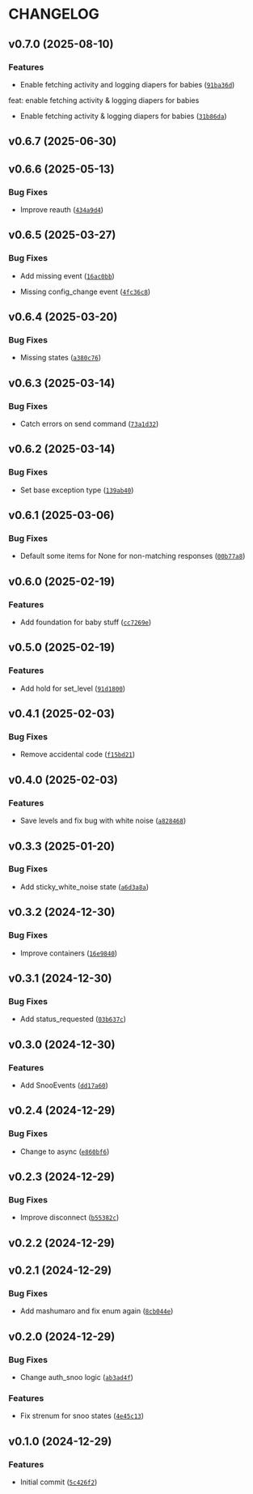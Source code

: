 # CHANGELOG


## v0.7.0 (2025-08-10)

### Features

- Enable fetching activity and logging diapers for babies
  ([`91ba36d`](https://github.com/Lash-L/python-snoo/commit/91ba36d3a56e01cdb56a1ba7b25015d9268b2ef2))

feat: enable fetching activity & logging diapers for babies

- Enable fetching activity & logging diapers for babies
  ([`31b86da`](https://github.com/Lash-L/python-snoo/commit/31b86da748ffeafb1e9ee5d365d5c8ecd8daae8d))


## v0.6.7 (2025-06-30)


## v0.6.6 (2025-05-13)

### Bug Fixes

- Improve reauth
  ([`434a9d4`](https://github.com/Lash-L/python-snoo/commit/434a9d401b36f9d4b288623f0cb879646ae78ee4))


## v0.6.5 (2025-03-27)

### Bug Fixes

- Add missing event
  ([`16ac0bb`](https://github.com/Lash-L/python-snoo/commit/16ac0bb5150ad06594a36957968bac7a6490e2a2))

- Missing config_change event
  ([`4fc36c8`](https://github.com/Lash-L/python-snoo/commit/4fc36c88232ffcf986699691caea1da20f0b304b))


## v0.6.4 (2025-03-20)

### Bug Fixes

- Missing states
  ([`a380c76`](https://github.com/Lash-L/python-snoo/commit/a380c76ee7b839158f67249fe39a2cd0a2bea860))


## v0.6.3 (2025-03-14)

### Bug Fixes

- Catch errors on send command
  ([`73a1d32`](https://github.com/Lash-L/python-snoo/commit/73a1d3289675ad56566b4edf74e2756dd3a88168))


## v0.6.2 (2025-03-14)

### Bug Fixes

- Set base exception type
  ([`139ab40`](https://github.com/Lash-L/python-snoo/commit/139ab401ee0e15dbbfe37455171e19d343a3b6f5))


## v0.6.1 (2025-03-06)

### Bug Fixes

- Default some items for None for non-matching responses
  ([`00b77a8`](https://github.com/Lash-L/python-snoo/commit/00b77a800fbefb72509775423c2349e45e1cfe8d))


## v0.6.0 (2025-02-19)

### Features

- Add foundation for baby stuff
  ([`cc7269e`](https://github.com/Lash-L/python-snoo/commit/cc7269e7d31a0383cfa2daf85789e9d17e6b5fc7))


## v0.5.0 (2025-02-19)

### Features

- Add hold for set_level
  ([`91d1800`](https://github.com/Lash-L/python-snoo/commit/91d180015f76e86bb5c9dd9e61c3babdb202eaf9))


## v0.4.1 (2025-02-03)

### Bug Fixes

- Remove accidental code
  ([`f15bd21`](https://github.com/Lash-L/python-snoo/commit/f15bd215cbd80947c8b3eca8d5573d29cc1d8c0c))


## v0.4.0 (2025-02-03)

### Features

- Save levels and fix bug with white noise
  ([`a828468`](https://github.com/Lash-L/python-snoo/commit/a8284682ee4cfc203b3266b91b12e69d092ff14b))


## v0.3.3 (2025-01-20)

### Bug Fixes

- Add sticky_white_noise state
  ([`a6d3a8a`](https://github.com/Lash-L/python-snoo/commit/a6d3a8a0416c8ae04c1de430ae0a97328890d4a1))


## v0.3.2 (2024-12-30)

### Bug Fixes

- Improve containers
  ([`16e9840`](https://github.com/Lash-L/python-snoo/commit/16e9840c9e2dcbd2359a4c3f9b482f7112ef35da))


## v0.3.1 (2024-12-30)

### Bug Fixes

- Add status_requested
  ([`03b637c`](https://github.com/Lash-L/python-snoo/commit/03b637c465533cd17dfe843c61155a046bc98628))


## v0.3.0 (2024-12-30)

### Features

- Add SnooEvents
  ([`dd17a60`](https://github.com/Lash-L/python-snoo/commit/dd17a6026dac891f6d862cafd4a8f4903a4bc846))


## v0.2.4 (2024-12-29)

### Bug Fixes

- Change to async
  ([`e860bf6`](https://github.com/Lash-L/python-snoo/commit/e860bf61beaad5cc0a162d34c9359e817f1641e1))


## v0.2.3 (2024-12-29)

### Bug Fixes

- Improve disconnect
  ([`b55382c`](https://github.com/Lash-L/python-snoo/commit/b55382ca08b58ab359a92b2431380335974d9be8))


## v0.2.2 (2024-12-29)


## v0.2.1 (2024-12-29)

### Bug Fixes

- Add mashumaro and fix enum again
  ([`8cb044e`](https://github.com/Lash-L/python-snoo/commit/8cb044eb23f1b65a91a862bf65e1c61579c868e0))


## v0.2.0 (2024-12-29)

### Bug Fixes

- Change auth_snoo logic
  ([`ab3ad4f`](https://github.com/Lash-L/python-snoo/commit/ab3ad4f159a1fc80637dc085a156ee2542481c53))

### Features

- Fix strenum for snoo states
  ([`4e45c13`](https://github.com/Lash-L/python-snoo/commit/4e45c137e1bdf83b020293680d5a9bf0c9dc8789))


## v0.1.0 (2024-12-29)

### Features

- Initial commit
  ([`5c426f2`](https://github.com/Lash-L/python-snoo/commit/5c426f2f8b7cc20d705d4e807f284590b7493d49))
